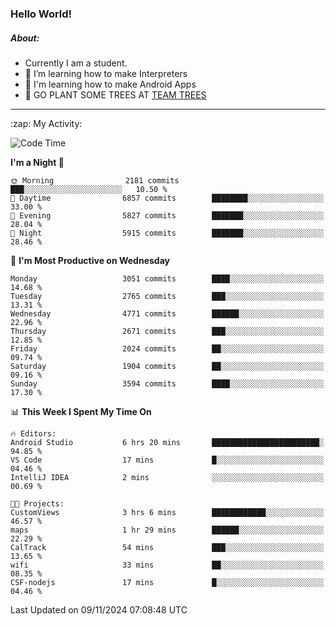 ### Hello World!

##### About:
- Currently I am a student.
- 🌱 I’m learning how to make Interpreters
- 🌱 I'm learning how to make Android Apps
- 🌱 GO PLANT SOME TREES AT [TEAM TREES](https://teamtrees.org/)

---
  <summary>:zap: My Activity:</summary>
  
<!--START_SECTION:waka-->
![Code Time](http://img.shields.io/badge/Code%20Time-1%2C563%20hrs%2041%20mins-blue)

**I'm a Night 🦉** 

```text
🌞 Morning                2181 commits        ███░░░░░░░░░░░░░░░░░░░░░░   10.50 % 
🌆 Daytime                6857 commits        ████████░░░░░░░░░░░░░░░░░   33.00 % 
🌃 Evening                5827 commits        ███████░░░░░░░░░░░░░░░░░░   28.04 % 
🌙 Night                  5915 commits        ███████░░░░░░░░░░░░░░░░░░   28.46 % 
```
📅 **I'm Most Productive on Wednesday** 

```text
Monday                   3051 commits        ████░░░░░░░░░░░░░░░░░░░░░   14.68 % 
Tuesday                  2765 commits        ███░░░░░░░░░░░░░░░░░░░░░░   13.31 % 
Wednesday                4771 commits        ██████░░░░░░░░░░░░░░░░░░░   22.96 % 
Thursday                 2671 commits        ███░░░░░░░░░░░░░░░░░░░░░░   12.85 % 
Friday                   2024 commits        ██░░░░░░░░░░░░░░░░░░░░░░░   09.74 % 
Saturday                 1904 commits        ██░░░░░░░░░░░░░░░░░░░░░░░   09.16 % 
Sunday                   3594 commits        ████░░░░░░░░░░░░░░░░░░░░░   17.30 % 
```


📊 **This Week I Spent My Time On** 

```text
🔥 Editors: 
Android Studio           6 hrs 20 mins       ████████████████████████░   94.85 % 
VS Code                  17 mins             █░░░░░░░░░░░░░░░░░░░░░░░░   04.46 % 
IntelliJ IDEA            2 mins              ░░░░░░░░░░░░░░░░░░░░░░░░░   00.69 % 

🐱‍💻 Projects: 
CustomViews              3 hrs 6 mins        ████████████░░░░░░░░░░░░░   46.57 % 
maps                     1 hr 29 mins        ██████░░░░░░░░░░░░░░░░░░░   22.29 % 
CalTrack                 54 mins             ███░░░░░░░░░░░░░░░░░░░░░░   13.65 % 
wifi                     33 mins             ██░░░░░░░░░░░░░░░░░░░░░░░   08.35 % 
CSF-nodejs               17 mins             █░░░░░░░░░░░░░░░░░░░░░░░░   04.46 % 
```


 Last Updated on 09/11/2024 07:08:48 UTC
<!--END_SECTION:waka-->

